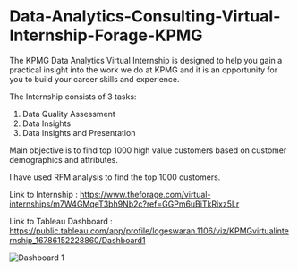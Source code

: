 # Data-Analytics-Consulting-Virtual-Internship-Forage-KPMG

The KPMG Data Analytics Virtual Internship is designed to help you gain a practical insight into the work we do at KPMG and it is an opportunity for you to build your career skills and experience.

The Internship consists of 3 tasks:
1. Data Quality Assessment
2. Data Insights
3. Data Insights and Presentation

Main objective is to find top 1000 high value customers based on customer demographics and attributes.

I have used RFM analysis to find the top 1000 customers.

Link to Internship : https://www.theforage.com/virtual-internships/m7W4GMqeT3bh9Nb2c?ref=GGPm6uBiTkRixz5Lr

Link to Tableau Dashboard : https://public.tableau.com/app/profile/logeswaran.1106/viz/KPMGvirtualinternship_16786152228860/Dashboard1

![Dashboard 1](https://user-images.githubusercontent.com/111060707/224629150-b7aa07b8-418a-401b-bd46-90d45c2f4761.png)
